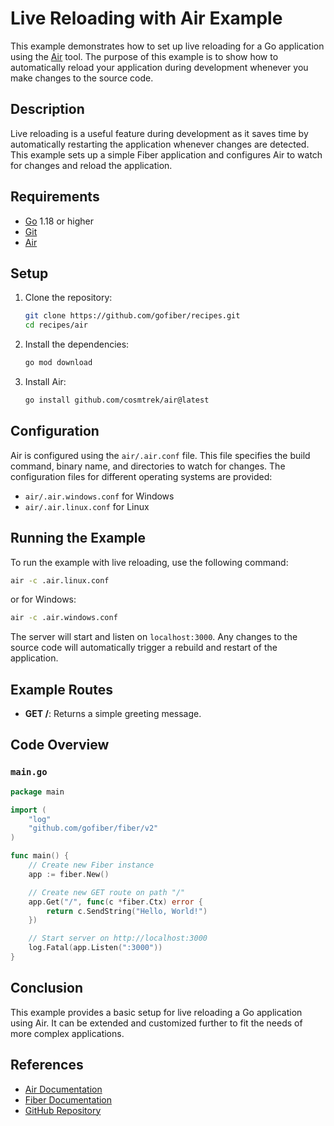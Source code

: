 # Live Reloading with Air Example

This example demonstrates how to set up live reloading for a Go application using the [Air](https://github.com/cosmtrek/air) tool. The purpose of this example is to show how to automatically reload your application during development whenever you make changes to the source code.

## Description

Live reloading is a useful feature during development as it saves time by automatically restarting the application whenever changes are detected. This example sets up a simple Fiber application and configures Air to watch for changes and reload the application.

## Requirements

- [Go](https://golang.org/dl/) 1.18 or higher
- [Git](https://git-scm.com/downloads)
- [Air](https://github.com/cosmtrek/air)

## Setup

1. Clone the repository:
    ```bash
    git clone https://github.com/gofiber/recipes.git
    cd recipes/air
    ```

2. Install the dependencies:
    ```bash
    go mod download
    ```

3. Install Air:
    ```bash
    go install github.com/cosmtrek/air@latest
    ```

## Configuration

Air is configured using the `air/.air.conf` file. This file specifies the build command, binary name, and directories to watch for changes. The configuration files for different operating systems are provided:

- `air/.air.windows.conf` for Windows
- `air/.air.linux.conf` for Linux

## Running the Example

To run the example with live reloading, use the following command:
```bash
air -c .air.linux.conf
```
or for Windows:
```bash
air -c .air.windows.conf
```

The server will start and listen on `localhost:3000`. Any changes to the source code will automatically trigger a rebuild and restart of the application.

## Example Routes

- **GET /**: Returns a simple greeting message.

## Code Overview

### `main.go`

```go
package main

import (
    "log"
    "github.com/gofiber/fiber/v2"
)

func main() {
    // Create new Fiber instance
    app := fiber.New()

    // Create new GET route on path "/"
    app.Get("/", func(c *fiber.Ctx) error {
        return c.SendString("Hello, World!")
    })

    // Start server on http://localhost:3000
    log.Fatal(app.Listen(":3000"))
}
```

## Conclusion

This example provides a basic setup for live reloading a Go application using Air. It can be extended and customized further to fit the needs of more complex applications.

## References

- [Air Documentation](https://github.com/cosmtrek/air)
- [Fiber Documentation](https://docs.gofiber.io)
- [GitHub Repository](https://github.com/gofiber/fiber)
